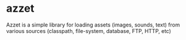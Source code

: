 azzet
=====

Azzet is a simple library for loading assets (images, sounds, text) from various sources (classpath, file-system, database, FTP, HTTP, etc)

